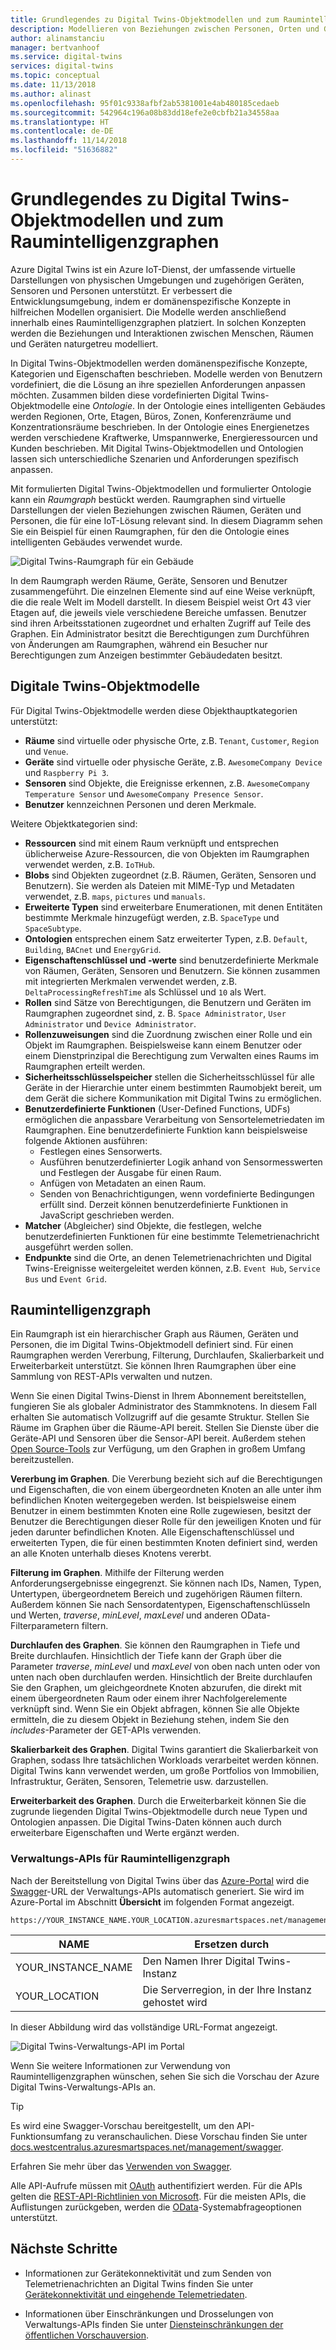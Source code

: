 ```yaml
---
title: Grundlegendes zu Digital Twins-Objektmodellen und zum Raumintelligenzgraphen | Microsoft-Dokumentation
description: Modellieren von Beziehungen zwischen Personen, Orten und Geräten mithilfe von Azure Digital Twins
author: alinamstanciu
manager: bertvanhoof
ms.service: digital-twins
services: digital-twins
ms.topic: conceptual
ms.date: 11/13/2018
ms.author: alinast
ms.openlocfilehash: 95f01c9338afbf2ab5381001e4ab480185cedaeb
ms.sourcegitcommit: 542964c196a08b83dd18efe2e0cbfb21a34558aa
ms.translationtype: HT
ms.contentlocale: de-DE
ms.lasthandoff: 11/14/2018
ms.locfileid: "51636882"
---
```

# <a name="understand-digital-twins-object-models-and-spatial-intelligence-graph"></a>Grundlegendes zu Digital Twins-Objektmodellen und zum Raumintelligenzgraphen

Azure Digital Twins ist ein Azure IoT-Dienst, der umfassende virtuelle Darstellungen von physischen Umgebungen und zugehörigen Geräten, Sensoren und Personen unterstützt. Er verbessert die Entwicklungsumgebung, indem er domänenspezifische Konzepte in hilfreichen Modellen organisiert. Die Modelle werden anschließend innerhalb eines Raumintelligenzgraphen platziert. In solchen Konzepten werden die Beziehungen und Interaktionen zwischen Menschen, Räumen und Geräten naturgetreu modelliert.

In Digital Twins-Objektmodellen werden domänenspezifische Konzepte, Kategorien und Eigenschaften beschrieben. Modelle werden von Benutzern vordefiniert, die die Lösung an ihre speziellen Anforderungen anpassen möchten. Zusammen bilden diese vordefinierten Digital Twins-Objektmodelle eine _Ontologie_. In der Ontologie eines intelligenten Gebäudes werden Regionen, Orte, Etagen, Büros, Zonen, Konferenzräume und Konzentrationsräume beschrieben. In der Ontologie eines Energienetzes werden verschiedene Kraftwerke, Umspannwerke, Energieressourcen und Kunden beschrieben. Mit Digital Twins-Objektmodellen und Ontologien lassen sich unterschiedliche Szenarien und Anforderungen spezifisch anpassen.

Mit formulierten Digital Twins-Objektmodellen und formulierter Ontologie kann ein _Raumgraph_ bestückt werden. Raumgraphen sind virtuelle Darstellungen der vielen Beziehungen zwischen Räumen, Geräten und Personen, die für eine IoT-Lösung relevant sind. In diesem Diagramm sehen Sie ein Beispiel für einen Raumgraphen, für den die Ontologie eines intelligenten Gebäudes verwendet wurde.

![Digital Twins-Raumgraph für ein Gebäude][1]

<a id="model"></a>

In dem Raumgraph werden Räume, Geräte, Sensoren und Benutzer zusammengeführt. Die einzelnen Elemente sind auf eine Weise verknüpft, die die reale Welt im Modell darstellt. In diesem Beispiel weist Ort 43 vier Etagen auf, die jeweils viele verschiedene Bereiche umfassen. Benutzer sind ihren Arbeitsstationen zugeordnet und erhalten Zugriff auf Teile des Graphen. Ein Administrator besitzt die Berechtigungen zum Durchführen von Änderungen am Raumgraphen, während ein Besucher nur Berechtigungen zum Anzeigen bestimmter Gebäudedaten besitzt.

## <a name="digital-twins-object-models"></a>Digitale Twins-Objektmodelle

Für Digital Twins-Objektmodelle werden diese Objekthauptkategorien unterstützt:

- **Räume** sind virtuelle oder physische Orte, z.B. `Tenant`, `Customer`, `Region` und `Venue`.
- **Geräte** sind virtuelle oder physische Geräte, z.B. `AwesomeCompany Device` und `Raspberry Pi 3`.
- **Sensoren** sind Objekte, die Ereignisse erkennen, z.B. `AwesomeCompany Temperature Sensor` und `AwesomeCompany Presence Sensor`.
- **Benutzer** kennzeichnen Personen und deren Merkmale.

Weitere Objektkategorien sind:

- **Ressourcen** sind mit einem Raum verknüpft und entsprechen üblicherweise Azure-Ressourcen, die von Objekten im Raumgraphen verwendet werden, z.B. `IoTHub`.
- **Blobs** sind Objekten zugeordnet (z.B. Räumen, Geräten, Sensoren und Benutzern). Sie werden als Dateien mit MIME-Typ und Metadaten verwendet, z.B. `maps`, `pictures` und `manuals`.
- **Erweiterte Typen** sind erweiterbare Enumerationen, mit denen Entitäten bestimmte Merkmale hinzugefügt werden, z.B. `SpaceType` und `SpaceSubtype`.
- **Ontologien** entsprechen einem Satz erweiterter Typen, z.B. `Default`, `Building`, `BACnet` und `EnergyGrid`.
- **Eigenschaftenschlüssel und -werte** sind benutzerdefinierte Merkmale von Räumen, Geräten, Sensoren und Benutzern. Sie können zusammen mit integrierten Merkmalen verwendet werden, z.B. `DeltaProcessingRefreshTime` als Schlüssel und `10` als Wert.
- **Rollen** sind Sätze von Berechtigungen, die Benutzern und Geräten im Raumgraphen zugeordnet sind, z. B. `Space Administrator`, `User Administrator` und `Device Administrator`.
- **Rollenzuweisungen** sind die Zuordnung zwischen einer Rolle und ein Objekt im Raumgraphen. Beispielsweise kann einem Benutzer oder einem Dienstprinzipal die Berechtigung zum Verwalten eines Raums im Raumgraphen erteilt werden.
- **Sicherheitsschlüsselspeicher** stellen die Sicherheitsschlüssel für alle Geräte in der Hierarchie unter einem bestimmten Raumobjekt bereit, um dem Gerät die sichere Kommunikation mit Digital Twins zu ermöglichen.
- **Benutzerdefinierte Funktionen** (User-Defined Functions, UDFs) ermöglichen die anpassbare Verarbeitung von Sensortelemetriedaten im Raumgraphen. Eine benutzerdefinierte Funktion kann beispielsweise folgende Aktionen ausführen: 
    - Festlegen eines Sensorwerts. 
    - Ausführen benutzerdefinierter Logik anhand von Sensormesswerten und Festlegen der Ausgabe für einen Raum. 
    - Anfügen von Metadaten an einen Raum. 
    - Senden von Benachrichtigungen, wenn vordefinierte Bedingungen erfüllt sind. Derzeit können benutzerdefinierte Funktionen in JavaScript geschrieben werden.
- **Matcher** (Abgleicher) sind Objekte, die festlegen, welche benutzerdefinierten Funktionen für eine bestimmte Telemetrienachricht ausgeführt werden sollen.
- **Endpunkte** sind die Orte, an denen Telemetrienachrichten und Digital Twins-Ereignisse weitergeleitet werden können, z.B. `Event Hub`, `Service Bus` und `Event Grid`.

<a id="graph"></a>

## <a name="spatial-intelligence-graph"></a>Raumintelligenzgraph

Ein Raumgraph ist ein hierarchischer Graph aus Räumen, Geräten und Personen, die im Digital Twins-Objektmodell definiert sind. Für einen Raumgraphen werden Vererbung, Filterung, Durchlaufen, Skalierbarkeit und Erweiterbarkeit unterstützt. Sie können Ihren Raumgraphen über eine Sammlung von REST-APIs verwalten und nutzen.

Wenn Sie einen Digital Twins-Dienst in Ihrem Abonnement bereitstellen, fungieren Sie als globaler Administrator des Stammknotens. In diesem Fall erhalten Sie automatisch Vollzugriff auf die gesamte Struktur. Stellen Sie Räume im Graphen über die Räume-API bereit. Stellen Sie Dienste über die Geräte-API und Sensoren über die Sensor-API bereit. Außerdem stehen [Open Source-Tools](https://github.com/Azure-Samples/digital-twins-samples-csharp) zur Verfügung, um den Graphen in großem Umfang bereitzustellen.

**Vererbung im Graphen**. Die Vererbung bezieht sich auf die Berechtigungen und Eigenschaften, die von einem übergeordneten Knoten an alle unter ihm befindlichen Knoten weitergegeben werden. Ist beispielsweise einem Benutzer in einem bestimmten Knoten eine Rolle zugewiesen, besitzt der Benutzer die Berechtigungen dieser Rolle für den jeweiligen Knoten und für jeden darunter befindlichen Knoten. Alle Eigenschaftenschlüssel und erweiterten Typen, die für einen bestimmten Knoten definiert sind, werden an alle Knoten unterhalb dieses Knotens vererbt.

**Filterung im Graphen**. Mithilfe der Filterung werden Anforderungsergebnisse eingegrenzt. Sie können nach IDs, Namen, Typen, Untertypen, übergeordnetem Bereich und zugehörigen Räumen filtern. Außerdem können Sie nach Sensordatentypen, Eigenschaftenschlüsseln und Werten, *traverse*, *minLevel*, *maxLevel* und anderen OData-Filterparametern filtern.

**Durchlaufen des Graphen**. Sie können den Raumgraphen in Tiefe und Breite durchlaufen. Hinsichtlich der Tiefe kann der Graph über die Parameter *traverse*, *minLevel* und *maxLevel* von oben nach unten oder von unten nach oben durchlaufen werden. Hinsichtlich der Breite durchlaufen Sie den Graphen, um gleichgeordnete Knoten abzurufen, die direkt mit einem übergeordneten Raum oder einem ihrer Nachfolgerelemente verknüpft sind. Wenn Sie ein Objekt abfragen, können Sie alle Objekte ermitteln, die zu diesem Objekt in Beziehung stehen, indem Sie den *includes*-Parameter der GET-APIs verwenden.

**Skalierbarkeit des Graphen**. Digital Twins garantiert die Skalierbarkeit von Graphen, sodass Ihre tatsächlichen Workloads verarbeitet werden können. Digital Twins kann verwendet werden, um große Portfolios von Immobilien, Infrastruktur, Geräten, Sensoren, Telemetrie usw. darzustellen.

**Erweiterbarkeit des Graphen**. Durch die Erweiterbarkeit können Sie die zugrunde liegenden Digital Twins-Objektmodelle durch neue Typen und Ontologien anpassen. Die Digital Twins-Daten können auch durch erweiterbare Eigenschaften und Werte ergänzt werden.

### <a name="spatial-intelligence-graph-management-apis"></a>Verwaltungs-APIs für Raumintelligenzgraph

Nach der Bereitstellung von Digital Twins über das [Azure-Portal](https://portal.azure.com) wird die [Swagger](https://swagger.io/tools/swagger-ui/)-URL der Verwaltungs-APIs automatisch generiert. Sie wird im Azure-Portal im Abschnitt **Übersicht** im folgenden Format angezeigt.

```plaintext
https://YOUR_INSTANCE_NAME.YOUR_LOCATION.azuresmartspaces.net/management/swagger
```

| NAME | Ersetzen durch |
| --- | --- |
| YOUR_INSTANCE_NAME | Den Namen Ihrer Digital Twins-Instanz |
| YOUR_LOCATION | Die Serverregion, in der Ihre Instanz gehostet wird |

 In dieser Abbildung wird das vollständige URL-Format angezeigt.

![Digital Twins-Verwaltungs-API im Portal][2]

Wenn Sie weitere Informationen zur Verwendung von Raumintelligenzgraphen wünschen, sehen Sie sich die Vorschau der Azure Digital Twins-Verwaltungs-APIs an.

> [!TIP]
> Es wird eine Swagger-Vorschau bereitgestellt, um den API-Funktionsumfang zu veranschaulichen.
> Diese Vorschau finden Sie unter [docs.westcentralus.azuresmartspaces.net/management/swagger](https://docs.westcentralus.azuresmartspaces.net/management/swagger).

Erfahren Sie mehr über das [Verwenden von Swagger](how-to-use-swagger.md).

Alle API-Aufrufe müssen mit [OAuth](https://docs.microsoft.com/azure/active-directory/develop/v1-protocols-oauth-code) authentifiziert werden. Für die APIs gelten die [REST-API-Richtlinien von Microsoft](https://github.com/Microsoft/api-guidelines/blob/master/Guidelines.md). Für die meisten APIs, die Auflistungen zurückgeben, werden die [OData](http://www.odata.org/getting-started/basic-tutorial/#queryData)-Systemabfrageoptionen unterstützt.

## <a name="next-steps"></a>Nächste Schritte

* Informationen zur Gerätekonnektivität und zum Senden von Telemetrienachrichten an Digital Twins finden Sie unter [Gerätekonnektivität und eingehende Telemetriedaten](concepts-device-ingress.md).

* Informationen über Einschränkungen und Drosselungen von Verwaltungs-APIs finden Sie unter [Diensteinschränkungen der öffentlichen Vorschauversion](concepts-service-limits.md).

<!-- Images -->
[1]: media/concepts/digital-twins-spatial-graph-building.png
[2]: media/concepts/digital-twins-spatial-graph-management-api-url.png
